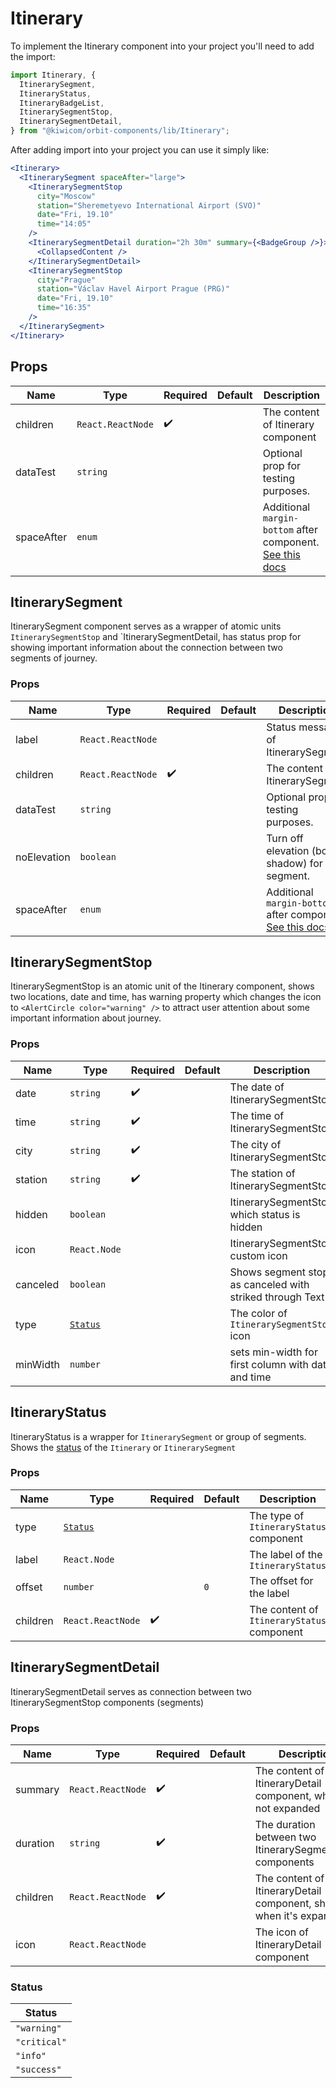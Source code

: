 # Itinerary

To implement the Itinerary component into your project you'll need to add the import:

```jsx
import Itinerary, {
  ItinerarySegment,
  ItineraryStatus,
  ItineraryBadgeList,
  ItinerarySegmentStop,
  ItinerarySegmentDetail,
} from "@kiwicom/orbit-components/lib/Itinerary";
```

After adding import into your project you can use it simply like:

```jsx
<Itinerary>
  <ItinerarySegment spaceAfter="large">
    <ItinerarySegmentStop
      city="Moscow"
      station="Sheremetyevo International Airport (SVO)"
      date="Fri, 19.10"
      time="14:05"
    />
    <ItinerarySegmentDetail duration="2h 30m" summary={<BadgeGroup />}>
      <CollapsedContent />
    </ItinerarySegmentDetail>
    <ItinerarySegmentStop
      city="Prague"
      station="Václav Havel Airport Prague (PRG)"
      date="Fri, 19.10"
      time="16:35"
    />
  </ItinerarySegment>
</Itinerary>
```

## Props

| Name       | Type              | Required           | Default | Description                                                                                                                                                    |
| ---------- | ----------------- | ------------------ | ------- | -------------------------------------------------------------------------------------------------------------------------------------------------------------- |
| children   | `React.ReactNode` | :heavy_check_mark: |         | The content of Itinerary component                                                                                                                             |
| dataTest   | `string`          |                    |         | Optional prop for testing purposes.                                                                                                                            |
| spaceAfter | `enum`            |                    |         | Additional `margin-bottom` after component. [See this docs](https://github.com/kiwicom/orbit/tree/master/packages/orbit-components/src/common/getSpacingToken) |

## ItinerarySegment

ItinerarySegment component serves as a wrapper of atomic units `ItinerarySegmentStop` and `ItinerarySegmentDetail, has status prop for showing important information about the connection between two segments of journey.

### Props

| Name        | Type              | Required           | Default | Description                                                                                                                                                    |
| ----------- | ----------------- | ------------------ | ------- | -------------------------------------------------------------------------------------------------------------------------------------------------------------- |
| label       | `React.ReactNode` |                    |         | Status message of ItinerarySegment                                                                                                                             |
| children    | `React.ReactNode` | :heavy_check_mark: |         | The content of ItinerarySegment                                                                                                                                |
| dataTest    | `string`          |                    |         | Optional prop for testing purposes.                                                                                                                            |
| noElevation | `boolean`         |                    |         | Turn off elevation (box-shadow) for a segment.                                                                                                                 |
| spaceAfter  | `enum`            |                    |         | Additional `margin-bottom` after component. [See this docs](https://github.com/kiwicom/orbit/tree/master/packages/orbit-components/src/common/getSpacingToken) |

## ItinerarySegmentStop

ItinerarySegmentStop is an atomic unit of the Itinerary component, shows two locations, date and time, has warning property which changes the icon to `<AlertCircle color="warning" />` to attract user attention about some important information about journey.

### Props

| Name     | Type                | Required           | Default | Description                                              |
| -------- | ------------------- | ------------------ | ------- | -------------------------------------------------------- |
| date     | `string`            | :heavy_check_mark: |         | The date of ItinerarySegmentStop                         |
| time     | `string`            | :heavy_check_mark: |         | The time of ItinerarySegmentStop                         |
| city     | `string`            | :heavy_check_mark: |         | The city of ItinerarySegmentStop                         |
| station  | `string`            | :heavy_check_mark: |         | The station of ItinerarySegmentStop                      |
| hidden   | `boolean`           |                    |         | ItinerarySegmentStop which status is hidden              |
| icon     | `React.Node`        |                    |         | ItinerarySegmentStop custom icon                         |
| canceled | `boolean`           |                    |         | Shows segment stop as canceled with striked through Text |
| type     | [`Status`](#status) |                    |         | The color of `ItinerarySegmentStop` icon                 |
| minWidth | `number`            |                    |         | sets min-width for first column with date and time       |

## ItineraryStatus

ItineraryStatus is a wrapper for `ItinerarySegment` or group of segments. Shows the [status](#status) of the `Itinerary` or `ItinerarySegment`

### Props

| Name     | Type                | Required           | Default | Description                                |
| -------- | ------------------- | ------------------ | ------- | ------------------------------------------ |
| type     | [`Status`](#status) |                    |         | The type of `ItineraryStatus` component    |
| label    | `React.Node`        |                    |         | The label of the `ItineraryStatus`         |
| offset   | `number`            |                    | `0`     | The offset for the label                   |
| children | `React.ReactNode`   | :heavy_check_mark: |         | The content of `ItineraryStatus` component |

## ItinerarySegmentDetail

ItinerarySegmentDetail serves as connection between two ItinerarySegmentStop components (segments)

### Props

| Name     | Type              | Required           | Default      | Description                                                        |
| -------- | ----------------- | ------------------ | ------------ | ------------------------------------------------------------------ |
| summary  | `React.ReactNode` | :heavy_check_mark: |              | The content of ItineraryDetail component, when it's not expanded   |
| duration | `string`          | :heavy_check_mark: |              | The duration between two ItinerarySegmentStop components           |
| children | `React.ReactNode` | :heavy_check_mark: |              | The content of ItineraryDetail component, shown when it's expanded |
| icon     | `React.ReactNode` |                    | <Airplane /> | The icon of ItineraryDetail component                              |

### Status

| Status       |
| ------------ |
| `"warning"`  |
| `"critical"` |
| `"info"`     |
| `"success"`  |
